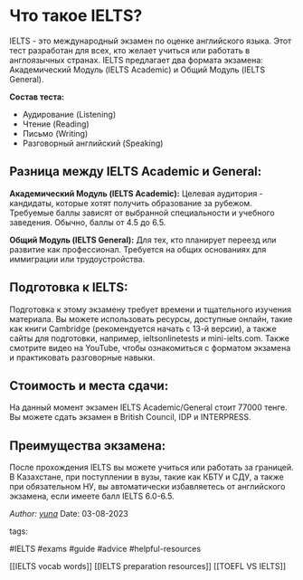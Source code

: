 # Что такое IELTS?

IELTS - это международный экзамен по оценке английского языка. Этот тест разработан для всех, кто желает учиться или работать в англоязычных странах. IELTS предлагает два формата экзамена: Академический Модуль (IELTS Academic) и Общий Модуль (IELTS General).

**Состав теста:**
- Аудирование (Listening)
- Чтение (Reading)
- Письмо (Writing)
- Разговорный английский (Speaking)

## Разница между IELTS Academic и General:

**Академический Модуль (IELTS Academic):**
Целевая аудитория - кандидаты, которые хотят получить образование за рубежом. Требуемые баллы зависят от выбранной специальности и учебного заведения. Обычно, баллы от 4.5 до 6.5.

**Общий Модуль (IELTS General):**
Для тех, кто планирует переезд или развитие как профессионал. Требуется на общих основаниях для иммиграции или трудоустройства.

## Подготовка к IELTS:

Подготовка к этому экзамену требует времени и тщательного изучения материала. Вы можете использовать ресурсы, доступные онлайн, такие как книги Cambridge (рекомендуется начать с 13-й версии), а также сайты для подготовки, например, ieltsonlinetests и mini-ielts.com. Также смотрите видео на YouTube, чтобы ознакомиться с форматом экзамена и практиковать разговорные навыки.

## Стоимость и места сдачи:

На данный момент экзамен IELTS Academic/General стоит 77000 тенге. Вы можете сдать экзамен в British Council, IDP и INTERPRESS.

## Преимущества экзамена:

После прохождения IELTS вы можете учиться или работать за границей. В Казахстане, при поступлении в вузы, такие как КБТУ и СДУ, а также при обязательном НУ, вы автоматически избавляетесь от английского экзамена, если имеете балл IELTS 6.0-6.5.

*Author: [yuna](https://t.me/auilt)*
Date: 03-08-2023

tags:

#IELTS
#exams
#guide 
#advice
#helpful-resources

[[IELTS vocab words]]
[[IELTS preparation resources]]
[[TOEFL VS IELTS]]




